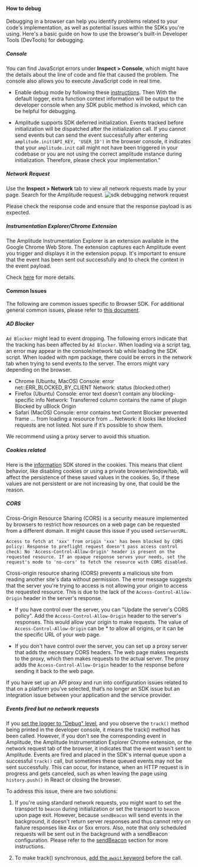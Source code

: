 #### How to debug

Debugging in a browser can help you identify problems related to your code's implementation, as well as potential issues within the SDKs you're using. Here's a basic guide on how to use the browser's built-in Developer Tools (DevTools) for debugging.

##### Console

You can find JavaScript errors under **Inspect > Console**, which might have the details about the line of code and file that caused the problem. The console also allows you to execute JavaScript code in real time.

* Enable debug mode by following these [instructions](./#debug-mode). Then With the default logger, extra function context information will be output to the developer console when any SDK public method is invoked, which can be helpful for debugging.

* Amplitude supports SDK deferred initialization. Events tracked before initialization will be dispatched after the initialization call. If you cannot send events but can send the event successfully after entering `amplitude.init(API_KEY, 'USER_ID')` in the browser console, it indicates that your `amplitude.init` call might not have been triggered in your codebase or you are not using the correct amplitude instance during initialization. Therefore, please check your implementation."

##### Network Request

Use the **Inspect > Network** tab to view all network requests made by your page. Search for the Amplitude request.
![sdk debugging network request](../../../assets/images/sdk-debuggability-network-request.png)

Please check the response code and ensure that the response payload is as expected.

##### Instrumentation Explorer/Chrome Extension

The Amplitude Instrumentation Explorer is an extension available in the Google Chrome Web Store. The extension captures each Amplitude event you trigger and displays it in the extension popup. It's important to ensure that the event has been sent out successfully and to check the context in the event payload.

Check [here](../../debugger/#step-2-analyze-the-event-stream) for more details.

#### Common Issues

The following are common issues specific to Browser SDK. For additional general common issues, please refer to [this document](../../sdk-troubleshooting-and-debugging/).

##### AD Blocker

`Ad Blocker` might lead to event dropping. The following errors indicate that the tracking has been affected by `Ad Blocker`. When loading via a script tag, an error may appear in the console/network tab while loading the SDK script. When loaded with npm package, there could be errors in the network tab when trying to send events to the server. The errors might vary depending on the browser.

* Chrome (Ubuntu, MacOS)
Console: error net::ERR_BLOCKED_BY_CLIENT
Network: status (blocked:other)
* Firefox (Ubuntu)
Console: error text doesn’t contain any blocking-specific info
Network: Transferred column contains the name of plugin Blocked by uBlock Origin
* Safari (MacOS)
Console: error contains text Content Blocker prevented frame ... from loading a resource from ...
Network: it looks like blocked requests are not listed. Not sure if it’s possible to show them.

We recommend using a proxy server to avoid this situation.

##### Cookies related

Here is the [information](./#cookie-management) SDK stored in the cookies. This means that client behavior, like disabling cookies or using a private browser/window/tab, will affect the persistence of these saved values in the cookies. So, if these values are not persistent or are not increasing by one, that could be the reason.

##### CORS

Cross-Origin Resource Sharing (CORS) is a security measure implemented by browsers to restrict how resources on a web page can be requested from a different domain. It might cause this issue if you used `setServerURL`.

```Access to fetch at 'xxx' from origin 'xxx' has been blocked by CORS policy: Response to preflight request doesn't pass access control check: No 'Access-Control-Allow-Origin' header is present on the requested resource. If an opaque response serves your needs, set the request's mode to 'no-cors' to fetch the resource with CORS disabled.```

Cross-origin resource sharing (CORS) prevents a malicious site from reading another site's data without permission. The error message suggests that the server you're trying to access is not allowing your origin to access the requested resource. This is due to the lack of the `Access-Control-Allow-Origin` header in the server's response.

* If you have control over the server, you can "Update the server's CORS policy". Add the `Access-Control-Allow-Origin` header to the server's responses. This would allow your origin to make requests. The value of `Access-Control-Allow-Origin` can be * to allow all origins, or it can be the specific URL of your web page.

* If you don't have control over the server, you can set up a proxy server that adds the necessary CORS headers. The web page makes requests to the proxy, which then makes requests to the actual server. The proxy adds the `Access-Control-Allow-Origin` header to the response before sending it back to the web page.

If you have set up an API proxy and run into configuration issues related to that on a platform you’ve selected, that’s no longer an SDK issue but an integration issue between your application and the service provider.

##### Events fired but no network requests

If you [set the logger to "Debug" level](./#debug-mode), and you observe the `track()` method being printed in the developer console, it means the track() method has been called. However, if you don't see the corresponding event in Amplitude, the Amplitude Instrumentation Explorer Chrome extension, or the network request tab of the browser, it indicates that the event wasn't sent to Amplitude. Events are fired and placed in the SDK's internal queue upon a successful `track()` call, but sometimes these queued events may not be sent successfully. This can occur, for instance, when an HTTP request is in progress and gets canceled, such as when leaving the page using `history.push()` in React or closing the browser.

To address this issue, there are two solutions:

1. If you're using standard network requests, you might want to set the transport to `beacon` during initialization or set the transport to `beacon` upon page exit. However, because `sendBeacon` will send events in the background, it doesn't return server responses and thus cannot retry on failure responses like 4xx or 5xx errors. Also, note that only scheduled requests will be sent out in the background with a sendBeacon configuration. Please refer to the [sendBeacon](./#use-sendbeacon) section for more instructions.

2. To make track() synchronous, [add the `await` keyword](./#callback) before the call.


